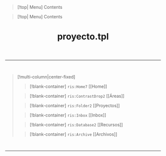 
> [!top| Menu]
> Contents

> [!top| Menu]
> Contents


# <p align="center"> proyecto.tpl</p>

<br>

---

<br>

> [!multi-column|center-fixed]
>
>> [!blank-container]
>> `ris:Home7` [[Home]]
>
>> [!blank-container]
>> `ris:ContrastDrop2` [[Áreas]]
>
>> [!blank-container]
>> `ris:Folder2` [[Proyectos]]
>
>> [!blank-container]
>> `ris:Inbox` [[Inbox]]
>
>> [!blank-container]
>> `ris:Database2` [[Recursos]]
>
>> [!blank-container]
>> `ris:Archive` [[Archivos]]

<br>

---